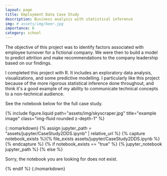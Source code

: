 ```yaml
---
layout: page
title: Employment Data Case Study
description: Business analysis with statistical inference
img: # assets/img/beer.jpg
importance: 6
category: school
---
```


<div class="row justify-content-sm-center">
    <div class="col-sm-7 mt-3 mt-md-0">
        <p>
        The objective of this project was to identify factors associated with employee turnover for a fictional company. We were then to build a model to predict attrition and make recommendations to the company leadership based on our findings.
        </p>
        <p>
        I completed this project with R. It includes an exploratory data analysis, visualizations, and some predictive modelling. I particularly like this project because of the more rigorous statistical inference done throughout, and think it's a good example of my ability to communicate technical concepts to a non-technical audience.
        </p>
        <p>
        See the notebook below for the full case study.
        </p>
    </div>
    <div class="col-sm-5 mt-3 mt-md-0">
        {% include figure.liquid path="assets/img/skyscraper.jpg" title="example image" class="img-fluid rounded z-depth-1" %}
    </div>
</div>
<!-- <div class="caption">
    Please see the notebook below for the full case study.
</div> -->

{::nomarkdown}
{% assign jupyter_path = "assets/jupyter/CaseStudy2DDS.ipynb" | relative_url %}
{% capture notebook_exists %}{% file_exists assets/jupyter/CaseStudy2DDS.ipynb %}{% endcapture %}
{% if notebook_exists == "true" %}
    {% jupyter_notebook jupyter_path %}
{% else %}
    <p>Sorry, the notebook you are looking for does not exist.</p>
{% endif %}
{:/nomarkdown}
